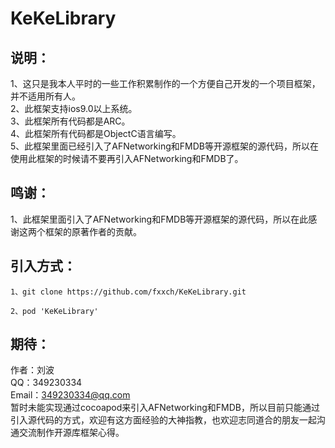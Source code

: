 # KeKeLibrary

## 说明：
1、这只是我本人平时的一些工作积累制作的一个方便自己开发的一个项目框架，并不适用所有人。<br>
2、此框架支持ios9.0以上系统。<br>
3、此框架所有代码都是ARC。<br>
4、此框架所有代码都是ObjectC语言编写。<br>
5、此框架里面已经引入了AFNetworking和FMDB等开源框架的源代码，所以在使用此框架的时候请不要再引入AFNetworking和FMDB了。<br>

## 鸣谢：
1、此框架里面引入了AFNetworking和FMDB等开源框架的源代码，所以在此感谢这两个框架的原著作者的贡献。

## 引入方式：
```
1、git clone https://github.com/fxxch/KeKeLibrary.git
```

```
2、pod 'KeKeLibrary'
```


## 期待：
作者：刘波<br>
QQ：349230334<br>
Email：349230334@qq.com<br>
暂时未能实现通过cocoapod来引入AFNetworking和FMDB，所以目前只能通过引入源代码的方式，欢迎有这方面经验的大神指教，也欢迎志同道合的朋友一起沟通交流制作开源库框架心得。

